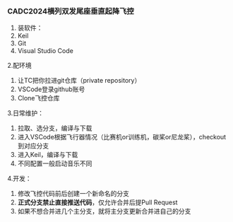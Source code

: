 ### CADC2024横列双发尾座垂直起降飞控  
1. 装软件：   
  1. Keil  
  2. Git  
  3. Visual Studio Code  

2.配环境
  1. 让TC把你拉进git仓库（private repository）
  2. VSCode登录github账号
  3. Clone飞控仓库

3.日常维护：  
  1. 拉取、选分支，编译与下载
  2. 进入VSCode根据飞行器情况（比赛机or训练机，碳桨or尼龙桨），checkout到对应分支
  3. 进入Keil，编译与下载
  4. 不同配置一般启动音乐不同

4.开发：
  1. 修改飞控代码前后创建一个新命名的分支
  2. **正式分支禁止直接推送代码**，仅允许合并后提Pull Request
  3. 如果不想合并进几个主分支，就将主分支更新合并进自己的分支
  